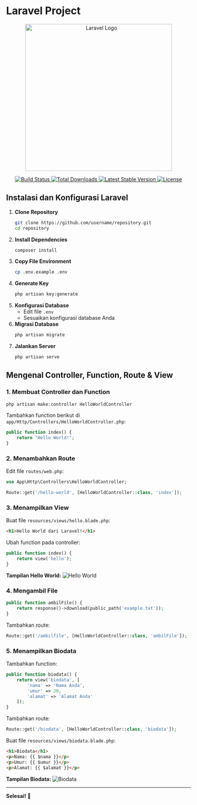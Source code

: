 # Laravel Project

<p align="center">
    <a href="https://laravel.com" target="_blank">
        <img src="https://raw.githubusercontent.com/laravel/art/master/logo-lockup/5%20SVG/2%20CMYK/1%20Full%20Color/laravel-logolockup-cmyk-red.svg" width="400" alt="Laravel Logo">
    </a>
</p>

<p align="center">
    <a href="https://github.com/laravel/framework/actions">
        <img src="https://github.com/laravel/framework/workflows/tests/badge.svg" alt="Build Status">
    </a>
    <a href="https://packagist.org/packages/laravel/framework">
        <img src="https://img.shields.io/packagist/dt/laravel/framework" alt="Total Downloads">
    </a>
    <a href="https://packagist.org/packages/laravel/framework">
        <img src="https://img.shields.io/packagist/v/laravel/framework" alt="Latest Stable Version">
    </a>
    <a href="https://packagist.org/packages/laravel/framework">
        <img src="https://img.shields.io/packagist/l/laravel/framework" alt="License">
    </a>
</p>

## Instalasi dan Konfigurasi Laravel

1. **Clone Repository**
   ```sh
   git clone https://github.com/username/repository.git
   cd repository
   ```
2. **Install Dependencies**
   ```sh
   composer install
   ```
3. **Copy File Environment**
   ```sh
   cp .env.example .env
   ```
4. **Generate Key**
   ```sh
   php artisan key:generate
   ```
5. **Konfigurasi Database**
   - Edit file `.env`
   - Sesuaikan konfigurasi database Anda
6. **Migrasi Database**
   ```sh
   php artisan migrate
   ```
7. **Jalankan Server**
   ```sh
   php artisan serve
   ```

## Mengenal Controller, Function, Route & View

### 1. Membuat Controller dan Function
   ```sh
   php artisan make:controller HelloWorldController
   ```

   Tambahkan function berikut di `app/Http/Controllers/HelloWorldController.php`:
   ```php
   public function index() {
       return "Hello World!";
   }
   ```

### 2. Menambahkan Route
   Edit file `routes/web.php`:
   ```php
   use App\Http\Controllers\HelloWorldController;

   Route::get('/hello-world', [HelloWorldController::class, 'index']);
   ```

### 3. Menampilkan View
   Buat file `resources/views/hello.blade.php`:
   ```html
   <h1>Hello World dari Laravel!</h1>
   ```
   Ubah function pada controller:
   ```php
   public function index() {
       return view('hello');
   }
   ```
   **Tampilan Hello World:**
   ![Hello World](screenshots/hello-world.png)

### 4. Mengambil File
   ```php
   public function ambilFile() {
       return response()->download(public_path('example.txt'));
   }
   ```
   Tambahkan route:
   ```php
   Route::get('/ambilfile', [HelloWorldController::class, 'ambilFile']);
   ```

### 5. Menampilkan Biodata
   Tambahkan function:
   ```php
   public function biodata() {
       return view('biodata', [
           'nama' => 'Nama Anda',
           'umur' => 20,
           'alamat' => 'Alamat Anda'
       ]);
   }
   ```
   Tambahkan route:
   ```php
   Route::get('/biodata', [HelloWorldController::class, 'biodata']);
   ```
   Buat file `resources/views/biodata.blade.php`:
   ```html
   <h1>Biodata</h1>
   <p>Nama: {{ $nama }}</p>
   <p>Umur: {{ $umur }}</p>
   <p>Alamat: {{ $alamat }}</p>
   ```
   **Tampilan Biodata:**
   ![Biodata](screenshots/biodata.png)

---
**Selesai!** 🚀

